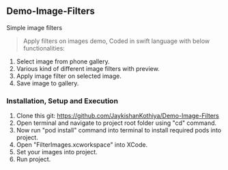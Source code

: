 ## Demo-Image-Filters
Simple image filters

> Apply filters on images demo, Coded in swift language with below functionalities:

1. Select image from phone gallery.
2. Various kind of different image filters with preview.
3. Apply image filter on selected image.
4. Save image to gallery.


### Installation, Setup and Execution

1. Clone this git: https://github.com/JaykishanKothiya/Demo-Image-Filters
2. Open terminal and navigate to project root folder using "cd" command.
3. Now run "pod install" command into terminal to install required pods into project.
4. Open "FilterImages.xcworkspace" into XCode.
5. Set your images into project.
6. Run project.

